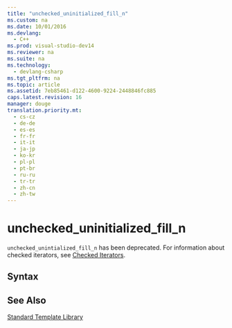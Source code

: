 ```yaml
---
title: "unchecked_uninitialized_fill_n"
ms.custom: na
ms.date: 10/01/2016
ms.devlang: 
  - C++
ms.prod: visual-studio-dev14
ms.reviewer: na
ms.suite: na
ms.technology: 
  - devlang-csharp
ms.tgt_pltfrm: na
ms.topic: article
ms.assetid: 7eb85461-d122-4600-9224-2448846fc885
caps.latest.revision: 16
manager: douge
translation.priority.mt: 
  - cs-cz
  - de-de
  - es-es
  - fr-fr
  - it-it
  - ja-jp
  - ko-kr
  - pl-pl
  - pt-br
  - ru-ru
  - tr-tr
  - zh-cn
  - zh-tw
---
```

# unchecked_uninitialized_fill_n
`unchecked_unintialized_fill_n` has been deprecated. For information about checked iterators, see [Checked Iterators](../Topic/Checked%20Iterators.md).  
  
## Syntax  
  
## See Also  
 [Standard Template Library](../VS_not_in_toc/Standard-Template-Library.md)